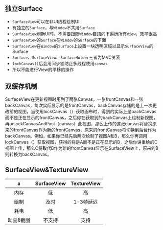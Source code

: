 ## 独立Surface
* `SurfaceView`可以在非UI线程绘制UI
* 有独立的`Surface`，与`Window`不共用`Surface`
* `SurfaceView`刷新UI时，不需要跟随`Window`自顶向下遍历所有`View`，效率很高
* `SurfaceView`的`Surface`在`Window`的`Surface`的下面
* `SurfaceView`在`Window`的`Surface`上设置一块透明区域以显示`SurfaceView`的Surface
* `Surface`、`SurfaceView`、`SurfaceHolder`三者为MVC关系
* `lockCanvas()`后会用同步锁防止多线程使用`canvas`
* 所以不能进行View的平移的操作

## 双缓存机制
SurfaceView在更新视图时用到了两张Canvas，一张frontCanvas和一张backCanvas，每次实际显示的是frontCanvas，backCanvas存储的是上一次更改前的视图，当使用lockCanvas（）获取画布时，得到的实际上是backCanvas而不是正在显示的frontCanvas，之后你在获取到的backCanvas上绘制新视图，再unlockCanvasAndPost（canvas）此视图，那么上传的这张canvas将替换原来的frontCanvas作为新的frontCanvas，原来的frontCanvas将切换到后台作为backCanvas。例如，如果你已经先后两次绘制了视图A和B，那么你再调用lockCanvas（）获取视图，获得的将是A而不是正在显示的B，之后你讲重绘的C视图上传，那么C将取代B作为新的frontCanvas显示在SurfaceView上，原来的B则转换为backCanvas。

## SurfaceView&TextureView
a | SurfaceView | TextureView
:---: | :---: | :---:
内存 | 低 | 高
绘制 | 及时 | 1-3帧延迟
耗电 | 低 | 高
动画&截图 | 不支持 | 支持